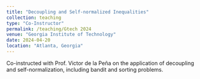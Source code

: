 ```yaml
---
title: "Decoupling and Self-normalized Inequalities"
collection: teaching
type: "Co-Instructor"
permalink: /teaching/Gtech 2024
venue: "Georgia Institute of Technology"
date: 2024-04-20
location: "Atlanta, Georgia"
---
```


Co-instructed with Prof. Victor de la Peña on the application of decoupling and self-normalization, including bandit and sorting problems.
